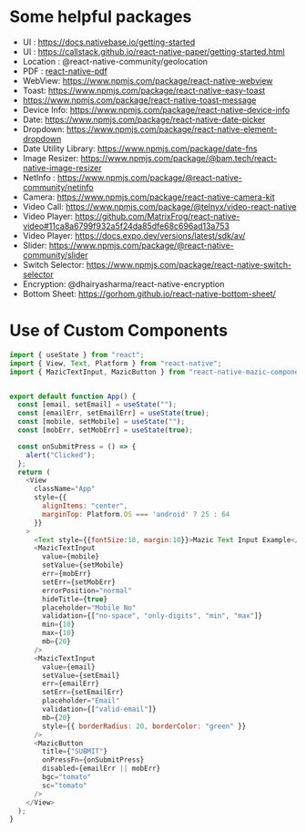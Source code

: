 # Some helpful packages

- UI : https://docs.nativebase.io/getting-started
- UI : https://callstack.github.io/react-native-paper/getting-started.html
- Location : @react-native-community/geolocation
- PDF : [react-native-pdf](https://www.npmjs.com/package/react-native-pdf)
- WebView: https://www.npmjs.com/package/react-native-webview
- Toast: https://www.npmjs.com/package/react-native-easy-toast
- https://www.npmjs.com/package/react-native-toast-message
- Device Info: https://www.npmjs.com/package/react-native-device-info
- Date: https://www.npmjs.com/package/react-native-date-picker
- Dropdown: https://www.npmjs.com/package/react-native-element-dropdown
- Date Utility Library: https://www.npmjs.com/package/date-fns
- Image Resizer: https://www.npmjs.com/package/@bam.tech/react-native-image-resizer
- NetInfo : https://www.npmjs.com/package/@react-native-community/netinfo
- Camera: https://www.npmjs.com/package/react-native-camera-kit
- Video Call: https://www.npmjs.com/package/@telnyx/video-react-native
- Video Player: https://github.com/MatrixFrog/react-native-video#11ca8a6799f932a5f24da85dfe68c696ad13a753
- Video Player: https://docs.expo.dev/versions/latest/sdk/av/
- Slider: https://www.npmjs.com/package/@react-native-community/slider
- Switch Selector: https://www.npmjs.com/package/react-native-switch-selector
- Encryption: @dhairyasharma/react-native-encryption
- Bottom Sheet: https://gorhom.github.io/react-native-bottom-sheet/

# Use of Custom Components

```js
import { useState } from "react";
import { View, Text, Platform } from "react-native";
import { MazicTextInput, MazicButton } from "react-native-mazic-components";


export default function App() {
  const [email, setEmail] = useState("");
  const [emailErr, setEmailErr] = useState(true);
  const [mobile, setMobile] = useState("");
  const [mobErr, setMobErr] = useState(true);

  const onSubmitPress = () => {
    alert("Clicked");
  };
  return (
    <View
      className="App"
      style={{
        alignItems: "center",
        marginTop: Platform.OS === 'android' ? 25 : 64
      }}
    >
      <Text style={{fontSize:18, margin:10}}>Mazic Text Input Example</Text>
      <MazicTextInput
        value={mobile}
        setValue={setMobile}
        err={mobErr}
        setErr={setMobErr}
        errorPosition="normal"
        hideTitle={true}
        placeholder="Mobile No"
        validation={["no-space", "only-digits", "min", "max"]}
        min={10}
        max={10}
        mb={20}
      />
      <MazicTextInput
        value={email}
        setValue={setEmail}
        err={emailErr}
        setErr={setEmailErr}
        placeholder="Email"
        validation={["valid-email"]}
        mb={20}
        style={{ borderRadius: 20, borderColor: "green" }}
      />
      <MazicButton
        title={"SUBMIT"}
        onPressFn={onSubmitPress}
        disabled={emailErr || mobErr}
        bgc="tomato"
        sc="tomato"
      />
    </View>
  );
}
```
